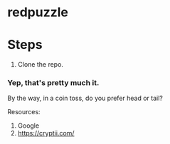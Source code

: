 # redpuzzle
Steps
============
  1) Clone the repo.

### Yep, that's pretty much it.
By the way, in a coin toss, do you prefer head or tail?

Resources:
1) Google
2) https://cryptii.com/
